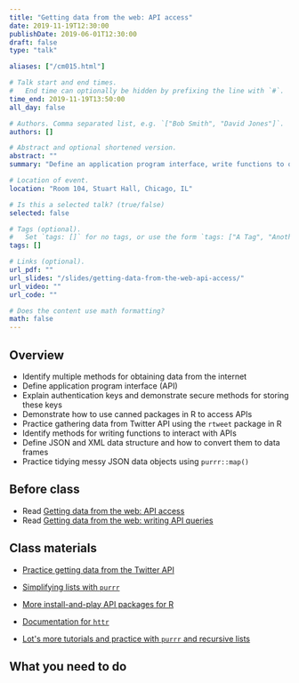 ```yaml
---
title: "Getting data from the web: API access"
date: 2019-11-19T12:30:00
publishDate: 2019-06-01T12:30:00
draft: false
type: "talk"

aliases: ["/cm015.html"]

# Talk start and end times.
#   End time can optionally be hidden by prefixing the line with `#`.
time_end: 2019-11-19T13:50:00
all_day: false

# Authors. Comma separated list, e.g. `["Bob Smith", "David Jones"]`.
authors: []

# Abstract and optional shortened version.
abstract: ""
summary: "Define an application program interface, write functions to query APIs, and practice tidying JSON objects."

# Location of event.
location: "Room 104, Stuart Hall, Chicago, IL"

# Is this a selected talk? (true/false)
selected: false

# Tags (optional).
#   Set `tags: []` for no tags, or use the form `tags: ["A Tag", "Another Tag"]` for one or more tags.
tags: []

# Links (optional).
url_pdf: ""
url_slides: "/slides/getting-data-from-the-web-api-access/"
url_video: ""
url_code: ""

# Does the content use math formatting?
math: false
---
```




## Overview

* Identify multiple methods for obtaining data from the internet
* Define application program interface (API)
* Explain authentication keys and demonstrate secure methods for storing these keys
* Demonstrate how to use canned packages in R to access APIs
* Practice gathering data from Twitter API using the `rtweet` package in R
* Identify methods for writing functions to interact with APIs
* Define JSON and XML data structure and how to convert them to data frames
* Practice tidying messy JSON data objects using `purrr::map()`

## Before class

* Read [Getting data from the web: API access](/notes/application-program-interface/)
* Read [Getting data from the web: writing API queries](/notes/write-an-api-function/)

## Class materials

* [Practice getting data from the Twitter API](/notes/twitter-api-practice/)
* [Simplifying lists with `purrr`](/notes/simplify-nested-lists/)

* [More install-and-play API packages for R](https://github.com/ropensci/webservices)
* [Documentation for `httr`](https://cran.r-project.org/web/packages/httr/)
* [Lot's more tutorials and practice with `purrr` and recursive lists](https://jennybc.github.io/purrr-tutorial/index.html)

## What you need to do
